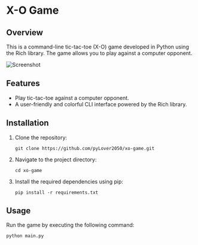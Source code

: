 # X-O Game

## Overview

This is a command-line tic-tac-toe (X-O) game developed in Python using the Rich library. The game allows you to play against a computer opponent.

![Screenshot](screenshot.png)

## Features

- Play tic-tac-toe against a computer opponent.
- A user-friendly and colorful CLI interface powered by the Rich library.

## Installation

1. Clone the repository:

   ```shell
   git clone https://github.com/pyLover2050/xo-game.git
   ```

2. Navigate to the project directory:

    ```shell
    cd xo-game
    ```

3. Install the required dependencies using pip:

    ```shell
    pip install -r requirements.txt
    ```

## Usage

Run the game by executing the following command:

```shell
python main.py    
```
